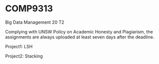 # COMP9313
Big Data Management 20 T2

Complying with UNSW Policy on Academic Honesty and Plagiarism, the assignments are always uploaded at least seven days after the deadline.

Project1: LSH

Project2: Stacking
